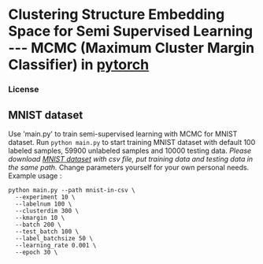# Clustering Structure Embedding Space for Semi Supervised Learning --- MCMC (Maximum Cluster Margin Classifier) in [pytorch](https://pytorch.org/)
### License

## MNIST dataset
Use 'main.py' to train semi-supervised learning with MCMC for MNIST dataset. Run `python main.py` to start training MNIST dataset with default 100 labeled samples, 59900 unlabeled samples and 10000 testing data. *Please download [MNIST dataset](https://www.kaggle.com/oddrationale/mnist-in-csv) with csv file, put training data and testing data in the same path.* Change parameters yourself for your own personal needs. Example usage : 
```
python main.py --path mnist-in-csv \
  --experiment 10 \
  --labelnum 100 \
  --clusterdim 300 \
  --kmargin 10 \
  --batch 200 \
  --test_batch 100 \
  --label_batchsize 50 \
  --learning_rate 0.001 \
  --epoch 30 \
```

